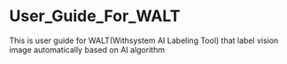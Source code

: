 # User_Guide_For_WALT
This is user guide for WALT(Withsystem AI Labeling Tool) that label vision image automatically  based on AI algorithm 
